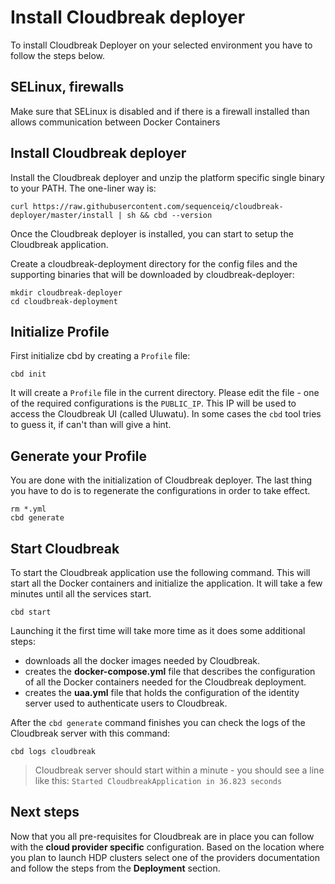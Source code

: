 # Install Cloudbreak deployer

To install Cloudbreak Deployer on your selected environment you have to follow the steps below.

## SELinux, firewalls

Make sure that SELinux is disabled and if there is a firewall installed than allows communication between Docker Containers

## Install Cloudbreak deployer

Install the Cloudbreak deployer and unzip the platform specific single binary to your PATH. The one-liner way is:

```
curl https://raw.githubusercontent.com/sequenceiq/cloudbreak-deployer/master/install | sh && cbd --version
```

Once the Cloudbreak deployer is installed, you can start to setup the Cloudbreak application.

Create a cloudbreak-deployment directory for the config files and the supporting binaries that will be downloaded by cloudbreak-deployer:

```
mkdir cloudbreak-deployer
cd cloudbreak-deployment
```

## Initialize Profile

First initialize cbd by creating a `Profile` file:

```
cbd init
```

It will create a `Profile` file in the current directory. Please edit the file - one of the required configurations is the `PUBLIC_IP`.
This IP will be used to access the Cloudbreak UI (called Uluwatu). In some cases the `cbd` tool tries to guess it, if can't than will give a hint.

## Generate your Profile

You are done with the initialization of Cloudbreak deployer. The last thing you have to do is to regenerate the configurations in order to take effect.

```
rm *.yml
cbd generate
```

## Start Cloudbreak

To start the Cloudbreak application use the following command.
This will start all the Docker containers and initialize the application. It will take a few minutes until all the services start.

```
cbd start
```

Launching it the first time will take more time as it does some additional steps:

- downloads all the docker images needed by Cloudbreak.
- creates the **docker-compose.yml** file that describes the configuration of all the Docker containers needed for the Cloudbreak deployment.
- creates the **uaa.yml** file that holds the configuration of the identity server used to authenticate users to Cloudbreak.

After the `cbd generate` command finishes you can check the logs of the Cloudbreak server with this command:

```
cbd logs cloudbreak
```
>Cloudbreak server should start within a minute - you should see a line like this: `Started CloudbreakApplication in 36.823 seconds`

## Next steps

Now that you all pre-requisites for Cloudbreak are in place you can follow with the **cloud provider specific** configuration. Based on the location where you plan to launch HDP clusters select one of the providers documentation and follow the steps from the  **Deployment** section.
